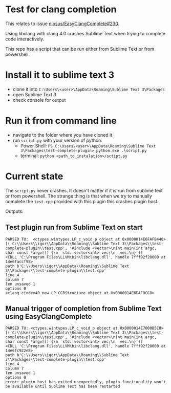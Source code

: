 # Test for clang completion
This relates to issue [niosus/EasyClangComplete#230](https://github.com/niosus/EasyClangComplete/issues/230).

Using libclang with clang 4.0 crashes Sublime Text when trying to complete code interactively.

This repo has a script that can be run either from Sublime Text or from powershell.

# Install it to sublime text 3
- clone it into `C:\Users\<user>\AppData\Roaming\Sublime Text 3\Packages`
- open Sublime Text 3
- check console for output

# Run it from command line
- navigate to the folder where you have cloned it
- run `script.py` with your version of python:
  + Power Shell: `PS C:\Users\<user>\AppData\Roaming\Sublime Text 3\Packages\test-complete-plugin> python.exe .\script.py`
  + terminal: `python <path_to_instalation>/sctipt.py`

# Current state
The `script.py` never crashes. It doesn't matter if it is run from sublime text or from powershell. The strange thing is that when we try to manually complete the `test.cpp` provided with this plugin this crashes plugin host.

Outputs:
## Test plugin run from Sublime Text on start ##
```
PARSED TU:  <ctypes.wintypes.LP_c_void_p object at 0x0000014E6FAFB448>
[('C:\\Users\\igor\\AppData\\Roaming\\Sublime Text 3\\Packages\\test-complete-plugin\\test.cpp', '#include <vector>\nint main(int argc, char const *argv[]) {\n  std::vector<int> vec;\n  vec.\n}')]
<CDLL 'C:\Program Files\LLVM\bin\libclang.dll', handle 7fff92f20000 at 14e6faccf98>
path b'C:\\Users\\igor\\AppData\\Roaming\\Sublime Text 3\\Packages\\test-complete-plugin\\test.cpp'
line 4
column 7
len unsaved 1
options 0
<clang.cindex40_new.LP_CCRStructure object at 0x0000014E6FAFBCC8>
```
## Manual trigger of completion from Sublime Text using EasyClangComplete ##
```
PARSED TU: <ctypes.wintypes.LP_c_void_p object at 0x0000014E7000B5C8>
[('C:\\Users\\igor\\AppData\\Roaming\\Sublime Text 3\\Packages\\test-complete-plugin\\test.cpp', '#include <vector>\nint main(int argc, char const *argv[]) {\n  std::vector<int> vec;\n  vec.\n}')]
<CDLL 'C:\Program Files\LLVM\bin\libclang.dll', handle 7fff92f20000 at 14e6fc922e8>
path b'C:\\Users\\igor\\AppData\\Roaming\\Sublime Text 3\\Packages\\test-complete-plugin\\test.cpp'
line 4
column 7
len unsaved 1
options 0
error: plugin_host has exited unexpectedly, plugin functionality won't be available until Sublime Text has been restarted
``` 
